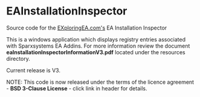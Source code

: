 # EAInstallationInspector

Source code for the [EXploringEA.com's](http://EXploringEA.com "EXploringEA") EA Installation Inspector 

This is a windows application which displays registry entries associated with Sparxsystems EA Addins.
For more information review the document **eaInstallationInspectorInformationV3.pdf** located under the resources directory.

Current release is V3.

NOTE: This code is now released under the terms of the licence agreement - **BSD 3-Clause License** - click link in header for details.
